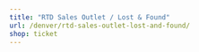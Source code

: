 ```yaml
---
title: "RTD Sales Outlet / Lost & Found"
url: /denver/rtd-sales-outlet-lost-and-found/
shop: ticket
---
```

